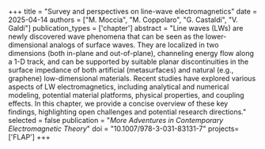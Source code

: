 +++
title = "Survey and perspectives on line-wave electromagnetics"
date = 2025-04-14
authors = ["M. Moccia", "M. Coppolaro", "G. Castaldi", "V. Galdi"]
publication_types = ['chapter']
abstract = "Line waves (LWs) are newly discovered wave phenomena that can be seen as the lower-dimensional analogs of surface waves. They are localized in two dimensions (both in-plane and out-of-plane), channeling energy flow along a 1-D track, and can be supported by suitable planar discontinuities in the surface impedance of both artificial (metasurfaces) and natural (e.g., graphene) low-dimensional materials. Recent studies have explored various aspects of LW electromagnetics, including analytical and numerical modeling, potential material platforms, physical properties, and coupling effects. In this chapter, we provide a concise overview of these key findings, highlighting open challenges and potential research directions."
selected = false
publication = "*More Adventures in Contemporary Electromagnetic Theory*"
doi = "10.1007/978-3-031-83131-7"
projects=['FLAP']
+++

